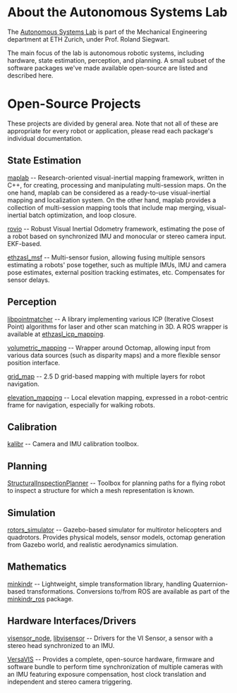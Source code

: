 # About the Autonomous Systems Lab
The [Autonomous Systems Lab](http://www.asl.ethz.ch/) is part of the Mechanical Engineering department at ETH Zurich, under Prof. Roland Siegwart.

The main focus of the lab is autonomous robotic systems, including hardware, state estimation, perception, and planning.
A small subset of the software packages we've made available open-source are listed and described here.

# Open-Source Projects
These projects are divided by general area. Note that not all of these are appropriate for every robot or application, please read each package's individual documentation.



## State Estimation
[maplab](https://github.com/ethz-asl/maplab) -- Research-oriented visual-inertial mapping framework, written in C++, for creating, processing and manipulating multi-session maps. On the one hand, maplab can be considered as a ready-to-use visual-inertial mapping and localization system. On the other hand, maplab provides a collection of multi-session mapping tools that include map merging, visual-inertial batch optimization, and loop closure.

[rovio](https://github.com/ethz-asl/rovio) -- Robust Visual Inertial Odometry framework, estimating the pose of a robot based on synchronized IMU and monocular or stereo camera input. EKF-based.

[ethzasl_msf](https://github.com/ethz-asl/ethzasl_msf) -- Multi-sensor fusion, allowing fusing multiple sensors estimating a robots' pose together, such as multiple IMUs, IMU and camera pose estimates, external position tracking estimates, etc. Compensates for sensor delays.



## Perception
[libpointmatcher](https://github.com/ethz-asl/libpointmatcher) -- A library implementing various ICP (Iterative Closest Point) algorithms for laser and other scan matching in 3D. A ROS wrapper is available at [ethzasl_icp_mapping](https://github.com/ethz-asl/ethzasl_icp_mapping).

[volumetric_mapping](https://github.com/ethz-asl/volumetric_mapping) -- Wrapper around Octomap, allowing input from various data sources (such as disparity maps) and a more flexible sensor position interface. 

[grid_map](https://github.com/ethz-asl/grid_map) -- 2.5 D grid-based mapping with multiple layers for robot navigation.

[elevation_mapping](https://github.com/ethz-asl/elevation_mapping) -- Local elevation mapping, expressed in a robot-centric frame for navigation, especially for walking robots.

## Calibration
[kalibr](https://github.com/ethz-asl/kalibr) -- Camera and IMU calibration toolbox.

## Planning
[StructuralInspectionPlanner](https://github.com/ethz-asl/StructuralInspectionPlanner) -- Toolbox for planning paths for a flying robot to inspect a structure for which a mesh representation is known.


## Simulation
[rotors_simulator](https://github.com/ethz-asl/rotors_simulator) -- Gazebo-based simulator for multirotor helicopters and quadrotors. Provides physical models, sensor models, octomap generation from Gazebo world, and realistic aerodynamics simulation.

## Mathematics
[minkindr](https://github.com/ethz-asl/minkindr) -- Lightweight, simple transformation library, handling Quaternion-based transformations. Conversions to/from ROS are available as part of the [minkindr_ros](https://github.com/ethz-asl/minkindr_ros) package.

## Hardware Interfaces/Drivers
[visensor_node](https://github.com/ethz-asl/visensor_node), [libvisensor](https://github.com/ethz-asl/libvisensor) -- Drivers for the VI Sensor, a sensor with a stereo head synchronized to an IMU.

[VersaVIS](https://github.com/ethz-asl/versavis) -- Provides a complete, open-source hardware, firmware and software bundle to perform time synchronization of multiple cameras with an IMU featuring exposure compensation, host clock translation and independent and stereo camera triggering.
